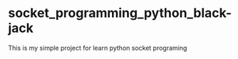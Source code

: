 # socket_programming_python_black-jack
This is my simple project for learn python socket programing

